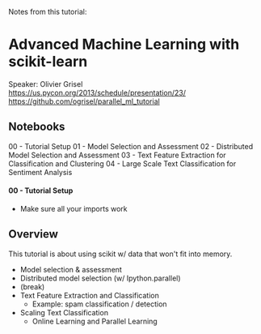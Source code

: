Notes from this tutorial:   
# Advanced Machine Learning with scikit-learn
Speaker: Olivier Grisel    
https://us.pycon.org/2013/schedule/presentation/23/    
https://github.com/ogrisel/parallel_ml_tutorial

## Notebooks 
00 - Tutorial Setup
01 - Model Selection and Assessment
02 - Distributed Model Selection and Assessment
03 - Text Feature Extraction for Classification and Clustering
04 - Large Scale Text Classification for Sentiment Analysis

####  00 - Tutorial Setup
- Make sure all your imports work

## Overview
This tutorial is about using scikit w/ data that won't fit into memory.   

- Model selection & assessment
- Distributed model selection (w/ Ipython.parallel)
- (break)
- Text Feature Extraction and Classification
    - Example: spam classification / detection
- Scaling Text Classification
    - Online Learning and Parallel Learning
